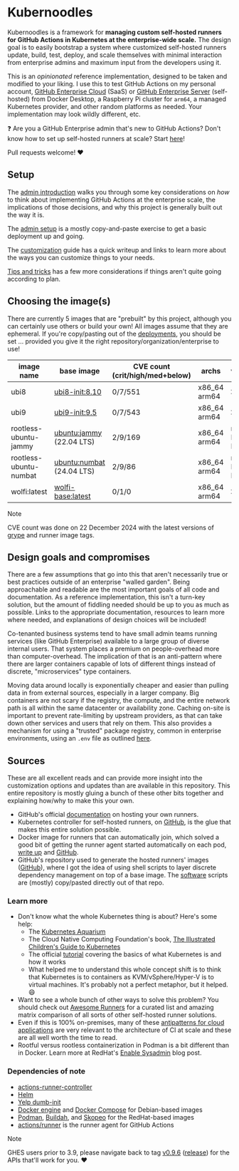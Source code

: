 # Kubernoodles

Kubernoodles is a framework for **managing custom self-hosted runners for GitHub Actions in Kubernetes at the enterprise-wide scale.**  The design goal is to easily bootstrap a system where customized self-hosted runners update, build, test, deploy, and scale themselves with minimal interaction from enterprise admins and maximum input from the developers using it.

This is an _opinionated_ reference implementation, designed to be taken and modified to your liking.  I use this to test GitHub Actions on my personal account, [GitHub Enterprise Cloud](https://github.com) (SaaS) or [GitHub Enterprise Server](https://docs.github.com/en/enterprise-server@latest) (self-hosted) from Docker Desktop, a Raspberry Pi cluster for `arm64`, a managed Kubernetes provider, and other random platforms as needed.  Your implementation may look wildly different, etc.

:question: Are you a GitHub Enterprise admin that's new to GitHub Actions?  Don't know how to set up self-hosted runners at scale?  Start [here](https://some-natalie.dev/blog/arch-guide-to-selfhosted-actions/)!

Pull requests welcome! :heart:

## Setup

The [admin introduction](https://some-natalie.dev/blog/arch-guide-to-selfhosted-actions/) walks you through some key considerations on _how_ to think about implementing GitHub Actions at the enterprise scale, the implications of those decisions, and why this project is generally built out the way it is.

The [admin setup](https://some-natalie.dev/blog/kubernoodles-pt-1) is a mostly copy-and-paste exercise to get a basic deployment up and going.

The [customization](https://some-natalie.dev/blog/kubernoodles-pt-5) guide has a quick writeup and links to learn more about the ways you can customize things to your needs.

[Tips and tricks](docs/tips-and-tricks.md) has a few more considerations if things aren't quite going according to plan.

## Choosing the image(s)

There are currently 5 images that are "prebuilt" by this project, although you can certainly use others or build your own!  All images assume that they are ephemeral.  If you're copy/pasting out of the [deployments](deployments), you should be set ... provided you give it the right repository/organization/enterprise to use!

<!-- START_SECTION:table -->
| image name | base image | CVE count<br>(crit/high/med+below) | archs | virtualization? | sudo? | notes |
|---|---|---|---|---|---|---|
| ubi8 | [ubi8-init:8.10](https://catalog.redhat.com/software/containers/ubi8-init/5c6aea74dd19c77a158f0892) | 0/7/551 | x86_64<br>arm64 | :x: | :x: | n/a |
| ubi9 | [ubi9-init:9.5](https://catalog.redhat.com/software/containers/ubi9-init/6183297540a2d8e95c82e8bd) | 0/7/543 | x86_64<br>arm64 | :x: | :x: | n/a |
| rootless-ubuntu-jammy | [ubuntu:jammy](https://hub.docker.com/_/ubuntu) (22.04 LTS) | 2/9/169 | x86_64<br>arm64 | rootless Docker-in-Docker | :x: | [common rootless problems](docs/tips-and-tricks.md#rootless-images) |
| rootless-ubuntu-numbat | [ubuntu:numbat](https://hub.docker.com/_/ubuntu) (24.04 LTS) | 2/9/86 | x86_64<br>arm64 | rootless Docker-in-Docker | :x: | [common rootless problems](docs/tips-and-tricks.md#rootless-images) |
| wolfi:latest | [wolfi-base:latest](https://images.chainguard.dev/directory/image/wolfi-base/versions) | 0/1/0 | x86_64<br>arm64 | :x: | :x: | n/a |
<!-- END_SECTION:table -->

<!-- START_SECTION:date -->
> [!NOTE]
> CVE count was done on 22 December 2024 with the latest versions of [grype](https://github.com/anchore/grype) and runner image tags.
<!-- END_SECTION:date -->

## Design goals and compromises

There are a few assumptions that go into this that aren't necessarily true or best practices outside of an enterprise "walled garden".  Being approachable and readable are the most important goals of all code and documentation.  As a reference implementation, this isn't a turn-key solution, but the amount of fiddling needed should be up to you as much as possible.  Links to the appropriate documentation, resources to learn more where needed, and explanations of design choices will be included!

Co-tenanted business systems tend to have small admin teams running services (like GitHub Enterprise) available to a large group of diverse internal users.  That system places a premium on people-overhead more than computer-overhead.  The implication of that is an anti-pattern where there are larger containers capable of lots of different things instead of discrete, "microservices" type containers.

Moving data around locally is exponentially cheaper and easier than pulling data in from external sources, especially in a larger company.  Big containers are not scary if the registry, the compute, and the entire network path is all within the same datacenter or availability zone.  Caching on-site is important to prevent rate-limiting by upstream providers, as that can take down other services and users that rely on them.  This also provides a mechanism for using a "trusted" package registry, common in enterprise environments, using an `.env` file as outlined [here](images/README.md).

## Sources

These are all excellent reads and can provide more insight into the customization options and updates than are available in this repository.  This entire repository is mostly gluing a bunch of these other bits together and explaining how/why to make this your own.

- GitHub's official [documentation](https://docs.github.com/en/actions/hosting-your-own-runners) on hosting your own runners.
- Kubernetes controller for self-hosted runners, on [GitHub](https://github.com/actions/actions-runner-controller), is the glue that makes this entire solution possible.
- Docker image for runners that can automatically join, which solved a good bit of getting the runner agent started automatically on each pod, [write up](https://sanderknape.com/2020/03/self-hosted-github-actions-runner-kubernetes/) and [GitHub](https://github.com/SanderKnape/github-runner).
- GitHub's repository used to generate the hosted runners' images ([GitHub](https://github.com/actions/virtual-environments)), where I got the idea of using shell scripts to layer discrete dependency management on top of a base image.  The [software](../images/software) scripts are (mostly) copy/pasted directly out of that repo.

### Learn more

- Don't know what the whole Kubernetes thing is about?  Here's some help:
  - The [Kubernetes Aquarium](https://medium.com/@AnneLoVerso/the-kubernetes-aquarium-6a3d1d7a2afd)
  - The Cloud Native Computing Foundation's book, [The Illustrated Children's Guide to Kubernetes](https://www.cncf.io/phippy/the-childrens-illustrated-guide-to-kubernetes/)
  - The official [tutorial](https://kubernetes.io/docs/tutorials/kubernetes-basics/) covering the basics of what Kubernetes is and how it works
  - What helped me to understand this whole concept shift is to think that Kubernetes is to containers as KVM/vSphere/Hyper-V is to virtual machines.  It's probably not a perfect metaphor, but it helped. :smile:
- Want to see a whole bunch of other ways to solve this problem?  You should check out [Awesome Runners](https://jonico.github.io/awesome-runners) for a curated list and amazing matrix comparison of all sorts of other self-hosted runner solutions.
- Even if this is 100% on-premises, many of these [antipatterns for cloud applications](https://docs.microsoft.com/en-gb/azure/architecture/antipatterns/) are very relevant to the architecture of CI at scale and these are all well worth the time to read.
- Rootful versus rootless containerization in Podman is a bit different than in Docker.  Learn more at RedHat's [Enable Sysadmin](https://www.redhat.com/sysadmin/podman-inside-container) blog post.

### Dependencies of note

- [actions-runner-controller](https://github.com/actions/actions-runner-controller)
- [Helm](https://helm.sh/)
- [Yelp dumb-init](https://github.com/Yelp/dumb-init)
- [Docker engine](https://docs.docker.com/engine/release-notes/) and [Docker Compose](https://docs.docker.com/compose/release-notes/) for Debian-based images
- [Podman](https://github.com/containers/podman), [Buildah](https://github.com/containers/buildah), and [Skopeo](https://github.com/containers/skopeo) for the RedHat-based images
- [actions/runner](https://github.com/actions/runner) is the runner agent for GitHub Actions

> [!NOTE]
> GHES users prior to 3.9, please navigate back to tag [v0.9.6](https://github.com/some-natalie/kubernoodles/tree/v0.9.6) ([release](https://github.com/some-natalie/kubernoodles/releases/tag/v0.9.6)) for the APIs that'll work for you. :heart:
